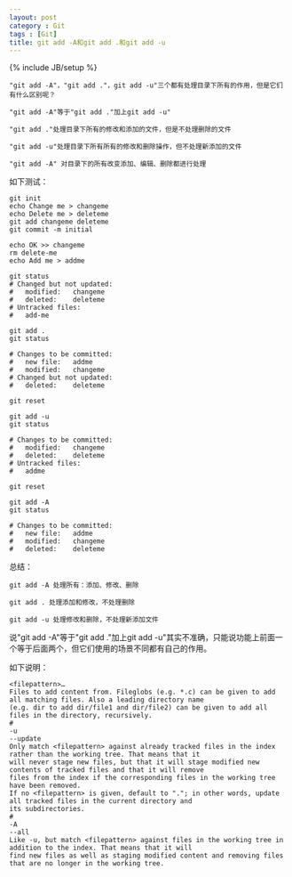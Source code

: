 ```yaml
---
layout: post
category : Git
tags : [Git]
title: git add -A和git add .和git add -u
---
```

{% include JB/setup %}

	"git add -A"，"git add ."，git add -u"三个都有处理目录下所有的作用，但是它们有什么区别呢？

	"git add -A"等于"git add ."加上git add -u"

	"git add ."处理目录下所有的修改和添加的文件，但是不处理删除的文件

	"git add -u"处理目录下所有所有的修改和删除操作，但不处理新添加的文件

	"git add -A" 对目录下的所有改变添加、编辑、删除都进行处理

如下测试：

	git init
	echo Change me > changeme
	echo Delete me > deleteme
	git add changeme deleteme
	git commit -m initial

	echo OK >> changeme
	rm delete-me
	echo Add me > addme

	git status
	# Changed but not updated:
	#   modified:   changeme
	#   deleted:    deleteme
	# Untracked files:
	#   add-me

	git add .
	git status

	# Changes to be committed:
	#   new file:   addme
	#   modified:   changeme
	# Changed but not updated:
	#   deleted:    deleteme

	git reset

	git add -u
	git status

	# Changes to be committed:
	#   modified:   changeme
	#   deleted:    deleteme
	# Untracked files:
	#   addme

	git reset

	git add -A
	git status

	# Changes to be committed:
	#   new file:   addme
	#   modified:   changeme
	#   deleted:    deleteme

总结：

	git add -A 处理所有：添加、修改、删除

	git add . 处理添加和修改，不处理删除

	git add -u 处理修改和删除，不处理新添加文件

说"git add -A"等于"git add ."加上git add -u"其实不准确，只能说功能上前面一个等于后面两个，但它们使用的场景不同都有自己的作用。

如下说明：

	<filepattern>…
	Files to add content from. Fileglobs (e.g. *.c) can be given to add all matching files. Also a leading directory name
	(e.g. dir to add dir/file1 and dir/file2) can be given to add all files in the directory, recursively.
	#
	-u
	--update
	Only match <filepattern> against already tracked files in the index rather than the working tree. That means that it
	will never stage new files, but that it will stage modified new contents of tracked files and that it will remove
	files from the index if the corresponding files in the working tree have been removed.
	If no <filepattern> is given, default to "."; in other words, update all tracked files in the current directory and
	its subdirectories.
	#
	-A
	--all
	Like -u, but match <filepattern> against files in the working tree in addition to the index. That means that it will 
	find new files as well as staging modified content and removing files that are no longer in the working tree.